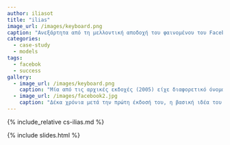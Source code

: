 ```yaml
---
author: iliasot
title: "ilias"
image_url: /images/keyboard.png
caption: "Ανεξάρτητα από τη μελλοντική αποδοχή του φαινομένου του Facebook, σίγουρα η επίδρασή του στον τρόπο που αναπτύσσονται και λειτουργούν οι διαδραστικές εφαρμογές θα είναι διαχρονική, καθώς μια σειρά από εφαρμογές σε διαφορετικά πεδία (π.χ., LinkedIn, ResearchGate, GitHub, κτλ.) στηρίζονται στις βασικές λειτουργίες του κοινωνικού δικτύου."
categories:
  - case-study
  - models
tags:
  - facebok
  - success
gallery:
  - image_url: /images/keyboard.png
    caption: "Μία από τις αρχικές εκδοχές (2005) είχε διαφορετικό όνομα (thefacebook) και δεν διέφερε πολύ από ένα απλό σύστημα βάσης δεδομένων με προφίλ χρηστών."
  - image_url: /images/facebook2.jpg
    caption: "Δέκα χρόνια μετά την πρώτη έκδοσή του, η βασική ιδέα του Facebook παραμένει η ίδια, ενώ οι αλλαγές ακολουθούν το πνεύμα της εποχής (π.χ., ομοιόμορφη πρόσβαση σε οθόνες διαφορετικού μεγέθους responsive web design) και νέες λειτουργίες προστίθενται (π.χ., παιχνίδια, εφαρμογές, ειδήσεις, σελίδες για εταιρείες, κτλ.) για να κρατήσουν τους χρήστες όσο περισσότερη ώρα γίνεται στην υπηρεσία."
---
```


{% include_relative cs-ilias.md %}

{% include slides.html %}
